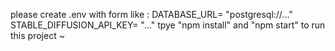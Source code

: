 please create .env with form like :
DATABASE_URL=
"postgresql://..."
STABLE_DIFFUSION_API_KEY=
"..."
tpye "npm install" and "npm start" to run this project ~
